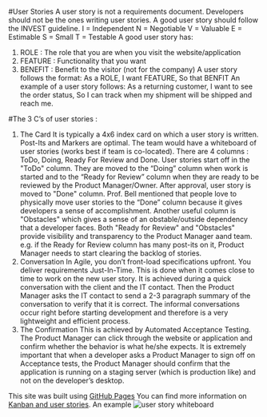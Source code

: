 #User Stories
A user story is not a requirements document. Developers should not be the ones writing user stories. A good user story should follow the INVEST guideline.
I = Independent
N = Negotiable
V = Valuable
E = Estimable
S = Small
T = Testable
A good user story has:
1. ROLE : The role that you are when you visit the website/application
2. FEATURE : Functionality that you want
3. BENEFIT : Benefit to the visitor (not for the company)
A user story follows the format:
   As a ROLE,
   I want FEATURE,
   So that BENFIT
An example of a user story follows: 
   As a returning customer,
   I want to see the order status,
   So I can track when my shipment will be shipped and reach me.

#The 3 C’s of user stories :
1.	The Card
It is typically a 4x6 index card on which a user story is written. Post-Its and Markers are optimal. The team would  have a whiteboard of user stories (works best if team is co-located). There are 4 columns : ToDo, Doing, Ready For Review and Done. User stories start off in the "ToDo" column. They are moved to the “Doing” column when work is started and to the “Ready for Review” column when they are ready to be reviewed by the Product Manager/Owner. After approval, user story is moved to "Done" column. Prof. Bell mentioned that people love to physically move user stories to the “Done”  column because it gives developers a sense of accomplishment.
Another useful column is "Obstacles" which gives a sense of an obstable/outside dependency that a developer faces. Both "Ready for Review" and "Obstacles" provide visibility and transparency to the Product Manager aand team. e.g. if the Ready for Review column has many post-its on it, Product Manager needs to start clearing the backlog of stories.
2.	Conversation
In Agile, you don’t front-load specifications upfront. You deliver requirements Just-In-Time. This is done when it comes close 
to time to work on the new user story. It is achieved during a quick conversation with the client and the IT contact. 
Then the Product Manager asks the IT contact to send a 2-3 paragraph summary of the conversation to verify that it is correct. 
The informal conversations occur right before starting development and therefore is a very lightweight and efficient process.
3.	The Confirmation
This is achieved by Automated Acceptance Testing. The Product Manager can click through the website or application and confirm 
whether the behavior is what he/she expects. It is extremely important that when a developer asks a Product Manager to sign off 
on Acceptance tests, the Product Manager should confirm that the application is running on a staging server (which is production like) 
and not on the developer’s desktop.

This site was built using [GitHub Pages](https://pages.github.com/)
You can find more information on [Kanban and user stories](https://www.atlassian.com/agile/kanban).
An example ![user story whiteboard](http://www.swiftkanban.com/wp-content/uploads/2015/05/kanban-board-pull-system.png)
